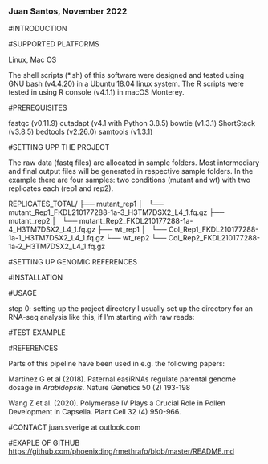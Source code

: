 ### Juan Santos, November 2022

#INTRODUCTION

#SUPPORTED PLATFORMS

Linux, Mac OS

The shell scripts (*.sh) of this software were designed and tested using GNU bash (v4.4.20) in a Ubuntu 18.04 linux system. The R scripts were tested in using R console (v4.1.1) in macOS Monterey.

#PREREQUISITES

fastqc (v0.11.9)
cutadapt (v4.1 with Python 3.8.5)
bowtie (v1.3.1)
ShortStack (v3.8.5)
bedtools (v2.26.0)
samtools (v1.3.1)


#SETTING UPP THE PROJECT

The raw data (fastq files) are allocated in sample folders. Most intermediary and final output files will be generated in respective sample folders. In the example there are four samples: two conditions (mutant and wt) with two replicates each (rep1 and rep2).


REPLICATES_TOTAL/
├── mutant_rep1
│   └── mutant_Rep1_FKDL210177288-1a-3_H3TM7DSX2_L4_1.fq.gz
├── mutant_rep2
│   └── mutant_Rep2_FKDL210177288-1a-4_H3TM7DSX2_L4_1.fq.gz
├── wt_rep1
│   └── Col_Rep1_FKDL210177288-1a-1_H3TM7DSX2_L4_1.fq.gz
└── wt_rep2
    └── Col_Rep2_FKDL210177288-1a-2_H3TM7DSX2_L4_1.fq.gz


#SETTING UP GENOMIC REFERENCES

#INSTALLATION

#USAGE

step 0: setting up the project directory
I usually set up the directory for an RNA-seq analysis like this, if I'm starting with raw reads:

<include picture of file tree>

#TEST EXAMPLE


#REFERENCES

Parts of this pipeline have been used in e.g. the following papers:

Martinez G et al (2018). Paternal easiRNAs regulate parental genome dosage in <i>Arabidopsis</i>. Nature Genetics 50 (2) 193-198

Wang Z et al. (2020). Polymerase IV Plays a Crucial Role in Pollen Development in Capsella. Plant Cell 32 (4) 950-966.


#CONTACT
juan.sverige at outlook.com

#EXAPLE OF GITHUB
https://github.com/phoenixding/rmethrafo/blob/master/README.md
